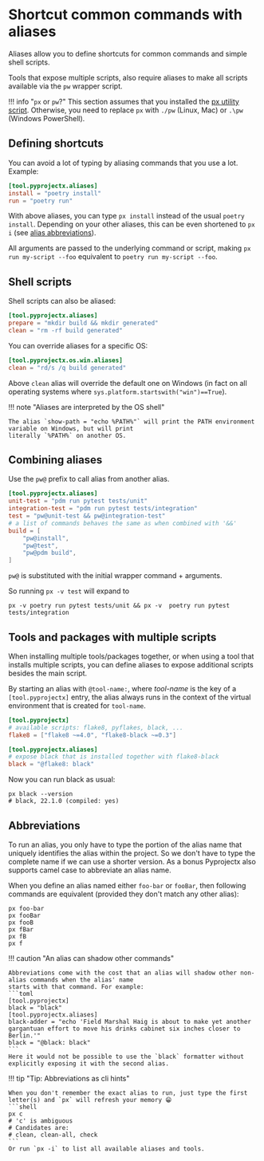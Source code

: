# Shortcut common commands with aliases
Aliases allow you to define shortcuts for common commands and simple shell scripts.

Tools that expose multiple scripts, also require aliases to make all scripts available via the `pw` wrapper script.

!!! info "`px` or `pw`?"
    This section assumes that you installed the [px utility script](/usage/#install-the-global-px-script).
    Otherwise, you need to replace `px` with `./pw` (Linux, Mac) or `.\pw` (Windows PowerShell).

## Defining shortcuts
You can avoid a lot of typing by aliasing commands that you use a lot. Example:
```toml
[tool.pyprojectx.aliases]
install = "poetry install"
run = "poetry run"
```

With above aliases, you can type `px install` instead of the usual `poetry install`. Depending on your other aliases,
this can be even shortened to `px i` (see [alias abbreviations](/config/aliases/#abbreviations)).

All arguments are passed to the underlying command or script,
making `px run my-script --foo` equivalent to `poetry run my-script --foo`.

## Shell scripts
Shell scripts can also be aliased:
```toml
[tool.pyprojectx.aliases]
prepare = "mkdir build && mkdir generated"
clean = "rm -rf build generated"
```

You can override aliases for a specific OS:
```toml
[tool.pyprojectx.os.win.aliases]
clean = "rd/s /q build generated"
```

Above `clean` alias will override the default one on Windows
(in fact on all operating systems where `sys.platform.startswith("win")==True`).

!!! note "Aliases are interpreted by the OS shell"

    The alias `show-path = "echo %PATH%"` will print the PATH environment variable on Windows, but will print
    literally `%PATH%` on another OS.

## Combining aliases
Use the `pw@` prefix to call alias from another alias.

```toml
[tool.pyprojectx.aliases]
unit-test = "pdm run pytest tests/unit"
integration-test = "pdm run pytest tests/integration"
test = "pw@unit-test && pw@integration-test"
# a list of commands behaves the same as when combined with '&&'
build = [
    "pw@install",
    "pw@test",
    "pw@pdm build",
]
```

`pw@` is substituted with the initial wrapper command + arguments.

So running `px -v test` will expand to
```
px -v poetry run pytest tests/unit && px -v  poetry run pytest tests/integration
```


## Tools and packages with multiple scripts
When installing multiple tools/packages together, or when using a tool that installs multiple scripts,
you can define aliases to expose additional scripts besides the main script.

By starting an alias with `@tool-name:`, where _tool-name_ is the key of a `[tool.pyprojectx]` entry, the alias always
runs in the context of the virtual environment that is created for `tool-name`.

```toml
[tool.pyprojectx]
# available scripts: flake8, pyflakes, black, ...
flake8 = ["flake8 ~=4.0", "flake8-black ~=0.3"]

[tool.pyprojectx.aliases]
# expose black that is installed together with flake8-black
black = "@flake8: black"
```

Now you can run black as usual:
```shell
px black --version
# black, 22.1.0 (compiled: yes)
```

## Abbreviations

To run an alias, you only have to type the portion of the alias name that uniquely identifies the alias within
the project. So we don't have to type the complete name if we can use a shorter version.
As a bonus Pyprojectx also supports camel case to abbreviate an alias name.

When you define an alias named either `foo-bar` or `fooBar`, then following commands are equivalent
(provided they don't match any other alias):
```shell
px foo-bar
px fooBar
px fooB
px fBar
px fB
px f
```

!!! caution "An alias can shadow other commands"

    Abbreviations come with the cost that an alias will shadow other non-alias commands when the alias' name
    starts with that command. For example:
    ```toml
    [tool.pyprojectx]
    black = "black"
    [tool.pyprojectx.aliases]
    black-adder = "echo 'Field Marshal Haig is about to make yet another gargantuan effort to move his drinks cabinet six inches closer to Berlin.'"
    black = "@black: black"
    ```
    Here it would not be possible to use the `black` formatter without explicitly exposing it with the second alias.

!!! tip "Tip: Abbreviations as cli hints"

    When you don't remember the exact alias to run, just type the first letter(s) and `px` will refresh your memory 😁
    ```shell
    px c
    # 'c' is ambiguous
    # Candidates are:
    # clean, clean-all, check
    ```
    Or run `px -i` to list all available aliases and tools.
